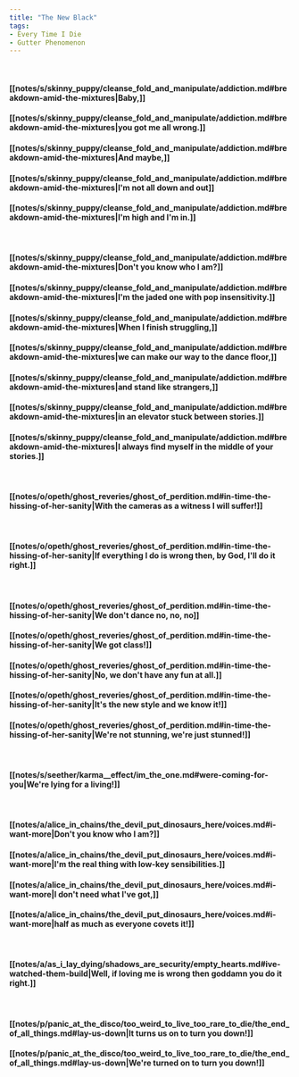 ```yaml
---
title: "The New Black"
tags:
- Every Time I Die
- Gutter Phenomenon
---
```

&nbsp;
#### [[notes/s/skinny_puppy/cleanse_fold_and_manipulate/addiction.md#breakdown-amid-the-mixtures|Baby,]]
#### [[notes/s/skinny_puppy/cleanse_fold_and_manipulate/addiction.md#breakdown-amid-the-mixtures|you got me all wrong.]]
#### [[notes/s/skinny_puppy/cleanse_fold_and_manipulate/addiction.md#breakdown-amid-the-mixtures|And maybe,]]
#### [[notes/s/skinny_puppy/cleanse_fold_and_manipulate/addiction.md#breakdown-amid-the-mixtures|I'm not all down and out]]
#### [[notes/s/skinny_puppy/cleanse_fold_and_manipulate/addiction.md#breakdown-amid-the-mixtures|I'm high and I'm in.]]
&nbsp;
#### [[notes/s/skinny_puppy/cleanse_fold_and_manipulate/addiction.md#breakdown-amid-the-mixtures|Don't you know who I am?]]
#### [[notes/s/skinny_puppy/cleanse_fold_and_manipulate/addiction.md#breakdown-amid-the-mixtures|I'm the jaded one with pop insensitivity.]]
#### [[notes/s/skinny_puppy/cleanse_fold_and_manipulate/addiction.md#breakdown-amid-the-mixtures|When I finish struggling,]]
#### [[notes/s/skinny_puppy/cleanse_fold_and_manipulate/addiction.md#breakdown-amid-the-mixtures|we can make our way to the dance floor,]]
#### [[notes/s/skinny_puppy/cleanse_fold_and_manipulate/addiction.md#breakdown-amid-the-mixtures|and stand like strangers,]]
#### [[notes/s/skinny_puppy/cleanse_fold_and_manipulate/addiction.md#breakdown-amid-the-mixtures|in an elevator stuck between stories.]]
#### [[notes/s/skinny_puppy/cleanse_fold_and_manipulate/addiction.md#breakdown-amid-the-mixtures|I always find myself in the middle of your stories.]]
&nbsp;
#### [[notes/o/opeth/ghost_reveries/ghost_of_perdition.md#in-time-the-hissing-of-her-sanity|With the cameras as a witness I will suffer!]]
&nbsp;
#### [[notes/o/opeth/ghost_reveries/ghost_of_perdition.md#in-time-the-hissing-of-her-sanity|If everything I do is wrong then, by God, I'll do it right.]]
&nbsp;
#### [[notes/o/opeth/ghost_reveries/ghost_of_perdition.md#in-time-the-hissing-of-her-sanity|We don't dance no, no, no]]
#### [[notes/o/opeth/ghost_reveries/ghost_of_perdition.md#in-time-the-hissing-of-her-sanity|We got class!]]
#### [[notes/o/opeth/ghost_reveries/ghost_of_perdition.md#in-time-the-hissing-of-her-sanity|No, we don't have any fun at all.]]
#### [[notes/o/opeth/ghost_reveries/ghost_of_perdition.md#in-time-the-hissing-of-her-sanity|It's the new style and we know it!]]
#### [[notes/o/opeth/ghost_reveries/ghost_of_perdition.md#in-time-the-hissing-of-her-sanity|We're not stunning, we're just stunned!]]
&nbsp;
#### [[notes/s/seether/karma__effect/im_the_one.md#were-coming-for-you|We're lying for a living!]]
&nbsp;
#### [[notes/a/alice_in_chains/the_devil_put_dinosaurs_here/voices.md#i-want-more|Don't you know who I am?]]
#### [[notes/a/alice_in_chains/the_devil_put_dinosaurs_here/voices.md#i-want-more|I'm the real thing with low-key sensibilities.]]
#### [[notes/a/alice_in_chains/the_devil_put_dinosaurs_here/voices.md#i-want-more|I don't need what I've got,]]
#### [[notes/a/alice_in_chains/the_devil_put_dinosaurs_here/voices.md#i-want-more|half as much as everyone covets it!]]
&nbsp;
#### [[notes/a/as_i_lay_dying/shadows_are_security/empty_hearts.md#ive-watched-them-build|Well, if loving me is wrong then goddamn you do it right.]]
&nbsp;
#### [[notes/p/panic_at_the_disco/too_weird_to_live_too_rare_to_die/the_end_of_all_things.md#lay-us-down|It turns us on to turn you down!]]
#### [[notes/p/panic_at_the_disco/too_weird_to_live_too_rare_to_die/the_end_of_all_things.md#lay-us-down|We're turned on to turn you down!]]
